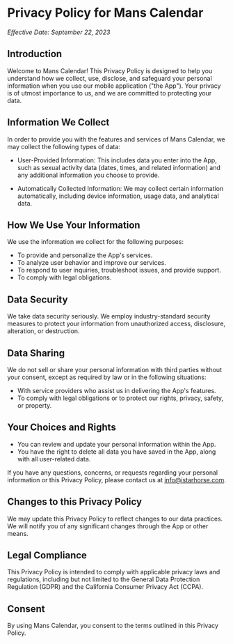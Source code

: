 # Privacy Policy for Mans Calendar

_Effective Date: September 22, 2023_

## Introduction

Welcome to Mans Calendar! This Privacy Policy is designed to help you understand how we collect, use, disclose, and safeguard your personal information when you use our mobile application ("the App"). Your privacy is of utmost importance to us, and we are committed to protecting your data.

## Information We Collect

In order to provide you with the features and services of Mans Calendar, we may collect the following types of data:

- User-Provided Information: This includes data you enter into the App, such as sexual activity data (dates, times, and related information) and any additional information you choose to provide.

- Automatically Collected Information: We may collect certain information automatically, including device information, usage data, and analytical data.

## How We Use Your Information

We use the information we collect for the following purposes:

- To provide and personalize the App's services.
- To analyze user behavior and improve our services.
- To respond to user inquiries, troubleshoot issues, and provide support.
- To comply with legal obligations.

## Data Security

We take data security seriously. We employ industry-standard security measures to protect your information from unauthorized access, disclosure, alteration, or destruction.

## Data Sharing

We do not sell or share your personal information with third parties without your consent, except as required by law or in the following situations:

- With service providers who assist us in delivering the App's features.
- To comply with legal obligations or to protect our rights, privacy, safety, or property.

## Your Choices and Rights

- You can review and update your personal information within the App.
- You have the right to delete all data you have saved in the App, along with all user-related data.

If you have any questions, concerns, or requests regarding your personal information or this Privacy Policy, please contact us at info@istarhorse.com.

## Changes to this Privacy Policy

We may update this Privacy Policy to reflect changes to our data practices. We will notify you of any significant changes through the App or other means.

## Legal Compliance

This Privacy Policy is intended to comply with applicable privacy laws and regulations, including but not limited to the General Data Protection Regulation (GDPR) and the California Consumer Privacy Act (CCPA).

## Consent

By using Mans Calendar, you consent to the terms outlined in this Privacy Policy.
